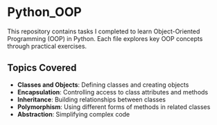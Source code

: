 # Python_OOP

This repository contains tasks I completed to learn Object-Oriented Programming (OOP) in Python. Each file explores key OOP concepts through practical exercises.

## Topics Covered

- **Classes and Objects**: Defining classes and creating objects
- **Encapsulation**: Controlling access to class attributes and methods
- **Inheritance**: Building relationships between classes
- **Polymorphism**: Using different forms of methods in related classes
- **Abstraction**: Simplifying complex code
